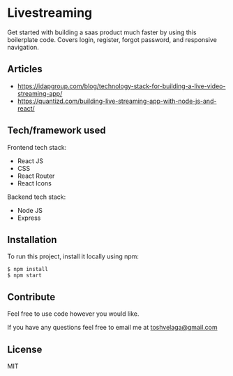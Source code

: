# Livestreaming

Get started with building a saas product much faster by using this boilerplate code. Covers login, register, forgot password, and responsive navigation.

## Articles
- https://idapgroup.com/blog/technology-stack-for-building-a-live-video-streaming-app/
- https://quantizd.com/building-live-streaming-app-with-node-js-and-react/

## Tech/framework used

Frontend tech stack:

- React JS
- CSS
- React Router
- React Icons

Backend tech stack:
- Node JS
- Express

## Installation

To run this project, install it locally using npm:

```
$ npm install
$ npm start
```

## Contribute

Feel free to use code however you would like.

If you have any questions feel free to email me at toshvelaga@gmail.com

## License

MIT 

